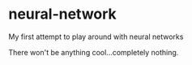 # neural-network
My first attempt to play around with neural networks

There won't be anything cool...completely nothing.
